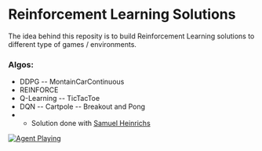 # Reinforcement Learning Solutions
The idea behind this reposity is to build Reinforcement Learning solutions to different type of games / environments.

### Algos:
- DDPG
-- MontainCarContinuous
- REINFORCE
- Q-Learning
-- TicTacToe
- DQN
-- Cartpole
-- Breakout and Pong
- * Solution done with [Samuel Heinrichs](https://github.com/samuelhei)

[![Agent Playing](https://camo.githubusercontent.com/9e6aceaee88b280ce74f7645f75d28a213f5529e/687474703a2f2f696d672e796f75747562652e636f6d2f76692f486c474278555548454d382f302e6a7067)](https://www.youtube.com/watch?v=HlGBxUUHEM8)
